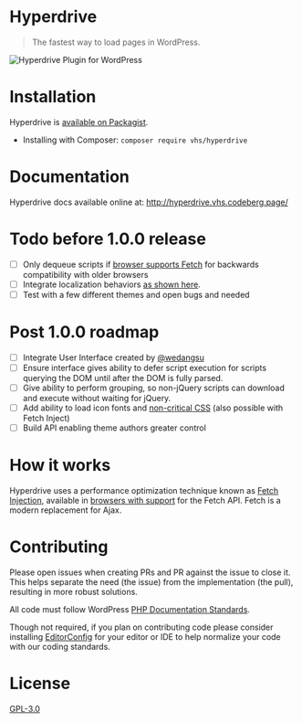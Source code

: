 # Hyperdrive

> The fastest way to load pages in WordPress.

![Hyperdrive Plugin for WordPress](https://codeberg.org/vhs/hyperdrive/blob/master/logo.png)

# Installation

Hyperdrive is [available on Packagist](https://packagist.org/packages/vhs/hyperdrive).

- Installing with Composer: `composer require vhs/hyperdrive`

# Documentation

Hyperdrive docs available online at:
http://hyperdrive.vhs.codeberg.page/

# Todo before 1.0.0 release

- [ ] Only dequeue scripts if [browser supports Fetch](http://caniuse.com/#search=fetch) for backwards compatibility with older browsers
- [ ] Integrate localization behaviors [as shown here](https://gist.github.com/vhs/64e8380010e43a526fb9c9ee511fad17#file-functions-php-L507).
- [ ] Test with a few different themes and open bugs and needed

# Post 1.0.0 roadmap

- [ ] Integrate User Interface created by [@wedangsu](https://github.com/wedangsusu)
- [ ] Ensure interface gives ability to defer script execution for scripts querying the DOM until after the DOM is fully parsed.
- [ ] Give ability to perform grouping, so non-jQuery scripts can download and execute without waiting for jQuery.
- [ ] Add ability to load icon fonts and [non-critical CSS](https://gist.github.com/scottjehl/87176715419617ae6994) (also possible with Fetch Inject)
- [ ] Build API enabling theme authors greater control

# How it works

Hyperdrive uses a performance optimization technique known as [Fetch Injection](https://hackcabin.com/post/managing-async-dependencies-javascript/), available in [browsers with support](http://caniuse.com/#search=fetch) for the Fetch API. Fetch is a modern replacement for Ajax.

# Contributing

Please open issues when creating PRs and PR against the issue to close it. This helps separate the need (the issue) from the implementation (the pull), resulting in more robust solutions.

All code must follow WordPress [PHP Documentation Standards](https://make.wordpress.org/core/handbook/best-practices/inline-documentation-standards/).

Though not required, if you plan on contributing code please consider installing [EditorConfig](http://editorconfig.org/) for your editor or IDE to help normalize your code with our coding standards.

# License

[GPL-3.0](https://opensource.org/licenses/GPL-3.0)
